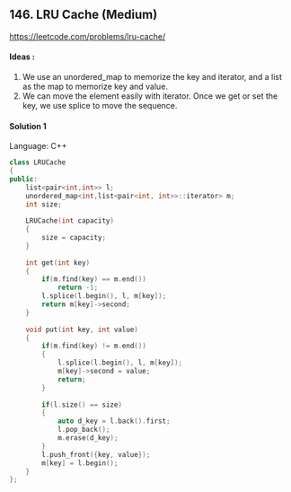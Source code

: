 ## **146. LRU Cache (Medium)** 

https://leetcode.com/problems/lru-cache/



#### Ideas : 

1.  We use an unordered_map to memorize the key and iterator, and a list as the map to memorize key and value.
2.  We can move the element easily with iterator. Once we get or set the key, we use splice to move the sequence.



#### Solution 1

Language: C++

```c++
class LRUCache 
{
public:
    list<pair<int,int>> l;
    unordered_map<int,list<pair<int, int>>::iterator> m;
    int size;
    
    LRUCache(int capacity) 
    {
        size = capacity;
    }
    
    int get(int key) 
    {
        if(m.find(key) == m.end())
            return -1;
        l.splice(l.begin(), l, m[key]);
        return m[key]->second;
    }
    
    void put(int key, int value) 
    {
        if(m.find(key) != m.end())
        {
            l.splice(l.begin(), l, m[key]);
            m[key]->second = value;
            return;
        }
        
        if(l.size() == size)
        {
            auto d_key = l.back().first;
            l.pop_back();
            m.erase(d_key);
        }
        l.push_front({key, value});
        m[key] = l.begin();
    }
};
```

 

